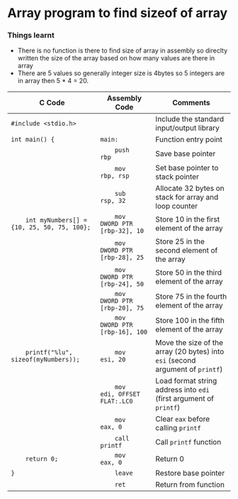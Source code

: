 # Array program to find sizeof of array

### Things learnt
  - There is no function is there to find size of array in assembly so direclty written the size of the array based on how many values are there in array
  - There are 5 values so generally integer size is 4bytes so 5 integers are in array then 5 * 4 = 20.

| C Code | Assembly Code | Comments |
|--------|----------------|----------|
| `#include <stdio.h>` | | Include the standard input/output library |
| `int main() {` | `main:` | Function entry point |
| | `    push    rbp` | Save base pointer |
| | `    mov     rbp, rsp` | Set base pointer to stack pointer |
| | `    sub     rsp, 32` | Allocate 32 bytes on stack for array and loop counter |
| `    int myNumbers[] = {10, 25, 50, 75, 100};` | `    mov     DWORD PTR [rbp-32], 10` | Store 10 in the first element of the array |
| | `    mov     DWORD PTR [rbp-28], 25` | Store 25 in the second element of the array |
| | `    mov     DWORD PTR [rbp-24], 50` | Store 50 in the third element of the array |
| | `    mov     DWORD PTR [rbp-20], 75` | Store 75 in the fourth element of the array |
| | `    mov     DWORD PTR [rbp-16], 100` | Store 100 in the fifth element of the array |
| `    printf("%lu", sizeof(myNumbers));` | `    mov     esi, 20` | Move the size of the array (20 bytes) into `esi` (second argument of `printf`) |
| | `    mov     edi, OFFSET FLAT:.LC0` | Load format string address into `edi` (first argument of `printf`) |
| | `    mov     eax, 0` | Clear `eax` before calling `printf` |
| | `    call    printf` | Call `printf` function |
| `    return 0;` | `    mov     eax, 0` | Return 0 |
| `}` | `    leave` | Restore base pointer |
| | `    ret` | Return from function |
